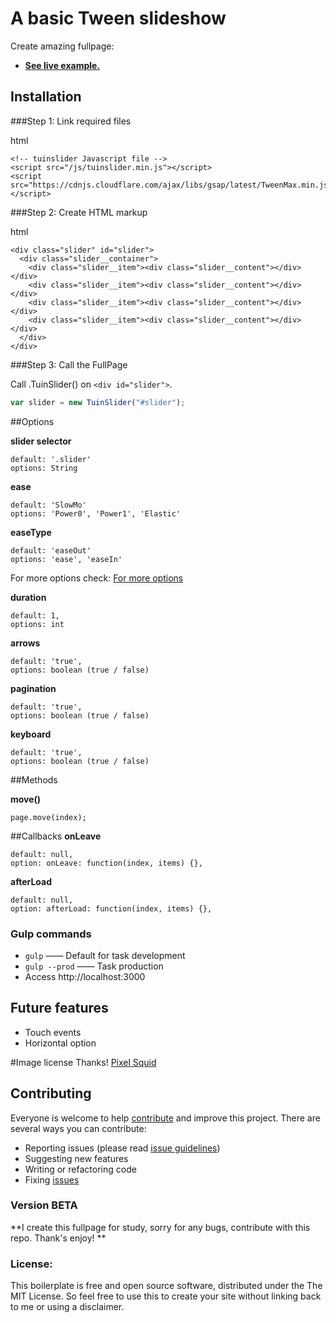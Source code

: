 # A basic Tween slideshow
Create amazing fullpage:
* **[See live example.](https://mverissimo.github.io/tweenslider/)**

## Installation
###Step 1: Link required files

html
```
<!-- tuinslider Javascript file -->
<script src="/js/tuinslider.min.js"></script>
<script src="https://cdnjs.cloudflare.com/ajax/libs/gsap/latest/TweenMax.min.js"></script>
```

###Step 2: Create HTML markup

html
```
<div class="slider" id="slider">
  <div class="slider__container">
    <div class="slider__item"><div class="slider__content"></div></div>
    <div class="slider__item"><div class="slider__content"></div></div>
    <div class="slider__item"><div class="slider__content"></div></div>
    <div class="slider__item"><div class="slider__content"></div></div>
  </div>
</div>
```

###Step 3: Call the FullPage

Call .TuinSlider() on `<div id="slider">`.

```javascript
var slider = new TuinSlider("#slider");
```

##Options

**slider selector**
```
default: '.slider'
options: String
```

**ease**
```
default: 'SlowMo'
options: 'Power0', 'Power1', 'Elastic'
```

**easeType**
```
default: 'easeOut'
options: 'ease', 'easeIn'
```

For more options check: [For more options](href="http://greensock.com/ease-visualizer)

**duration**
```
default: 1,
options: int
```

**arrows**
```
default: 'true',
options: boolean (true / false)
```

**pagination**
```
default: 'true',
options: boolean (true / false)
```

**keyboard**
```
default: 'true',
options: boolean (true / false)
```

##Methods

**move()**
```
page.move(index);
```

##Callbacks
**onLeave**
```
default: null,
option: onLeave: function(index, items) {},
```

**afterLoad**
```
default: null,
option: afterLoad: function(index, items) {},
```

### Gulp commands

* `gulp` —— Default for task development
* `gulp --prod` —— Task production
* Access http://localhost:3000

## Future features
* Touch events
* Horizontal option

#Image license
Thanks!
[Pixel Squid](https://www.pixelsquid.com/)

## Contributing

Everyone is welcome to help [contribute](CONTRIBUTING.md) and improve this project. There are several ways you can contribute:

* Reporting issues (please read [issue guidelines](https://github.com/necolas/issue-guidelines))
* Suggesting new features
* Writing or refactoring code
* Fixing [issues](https://github.com/roots/roots/issues)

### Version BETA

**I create this fullpage for study, sorry for any bugs, contribute with this repo. Thank's enjoy! **

### License:

This boilerplate is free and open source software, distributed under the The MIT License. So feel free to use this to create your site without linking back to me or using a disclaimer.
